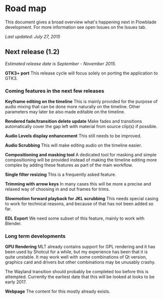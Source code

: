 # Road map
This document gives a broad overview what's happening next in Flowblade development. For more information see open Issues on the Issues tab.

*Last updated: July 27, 2015*

## Next release (1.2)
*Estimated release date is September - November 2015.*

**GTK3+ port** This release cycle will focus solely on porting the application to GTK3.

### Coming features in the next few releases

**Keyframe editing on the timeline** This is mainly provided for the purpose of audio mixing that can be done more naturally on the timeline. Other parameters may later be also made editable on the timeline.

**Rendered fade/transition delete update** Make fades and transitions automatically cover the gap left with material from source clip(s) if possible.

**Audio Levels display enhancement** This still needs to be improved.

**Audio Scrubbing** This will make editing audio on the timeline easier.

**Compositioning and masking tool** A dedicated tool for masking and simple compositioning will be provided instead of making the timeline editing more complex by adding these features as part of the main workflow.

**Single filter resizing** This is a frequently asked feature.

**Trimming with arrow keys** In many cases this will be more a precise and relaxed way of choosing in and out frames for trims.

**Slowmotion forward playback for JKL scrubbing** This needs special casing to work for technical reasons, and because of that has not been added so far.

**EDL Export** We need some subset of this feature, mainly to work with Blender.

### Long term developments

**GPU Rendering** MLT already contains support for GPL rendering and it has been used by Shotcut for a while, but my experience has been that it is quite unstable. It may work well with some combinations of Qt version, graphics card and drivers but other combinations may be unusably crashy. 

The Wayland transition should probably be completed too before this is attempted. Currently the earliest date that this will be looked at looks to be early 2017.

**Webpage** The content for this mostly already exists. 
